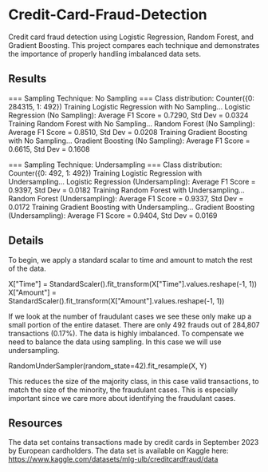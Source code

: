 # Credit-Card-Fraud-Detection
Credit card fraud detection using Logistic Regression, Random Forest, and Gradient Boosting. This project compares each technique and demonstrates the importance of properly handling imbalanced data sets.

## Results
=== Sampling Technique: No Sampling ===
Class distribution: Counter({0: 284315, 1: 492})
Training Logistic Regression with No Sampling...
Logistic Regression (No Sampling): Average F1 Score = 0.7290, Std Dev = 0.0324
Training Random Forest with No Sampling...
Random Forest (No Sampling): Average F1 Score = 0.8510, Std Dev = 0.0208
Training Gradient Boosting with No Sampling...
Gradient Boosting (No Sampling): Average F1 Score = 0.6615, Std Dev = 0.1608

=== Sampling Technique: Undersampling ===
Class distribution: Counter({0: 492, 1: 492})
Training Logistic Regression with Undersampling...
Logistic Regression (Undersampling): Average F1 Score = 0.9397, Std Dev = 0.0182
Training Random Forest with Undersampling...
Random Forest (Undersampling): Average F1 Score = 0.9337, Std Dev = 0.0172
Training Gradient Boosting with Undersampling...
Gradient Boosting (Undersampling): Average F1 Score = 0.9404, Std Dev = 0.0169

## Details
To begin, we apply a standard scalar to time and amount to match the rest of the data.

X["Time"] = StandardScaler().fit_transform(X["Time"].values.reshape(-1, 1))
X["Amount"] = StandardScaler().fit_transform(X["Amount"].values.reshape(-1, 1))

If we look at the number of fraudulant cases we see these only make up a small portion of the entire dataset. There are only 492 frauds out of 284,807 transactions (0.17%). The data is highly imbalanced. To compensate we need to balance the data using sampling. In this case we will use undersampling.

RandomUnderSampler(random_state=42).fit_resample(X, Y)

This reduces the size of the majority class, in this case valid transactions, to match the size of the minority, the fraudulant cases. This is especially important since we care more about identifying the fraudulant cases.

## Resources

The data set contains transactions made by credit cards in September 2023 by European cardholders. The data set is available on Kaggle here: https://www.kaggle.com/datasets/mlg-ulb/creditcardfraud/data
